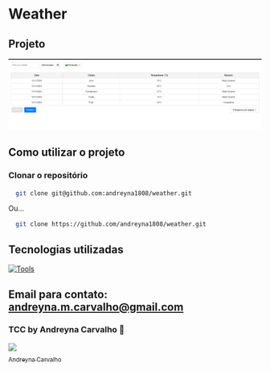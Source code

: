 # Weather

## Projeto

![Weather](./docs/front.png)

## Como utilizar o projeto

### Clonar o repositório

```bash
  git clone git@github.com:andreyna1808/weather.git
```

Ou...

```bash
  git clone https://github.com/andreyna1808/weather.git
```

## Tecnologias utilizadas

[![Tools](https://skillicons.dev/icons?i=angular,c#)](https://skillicons.dev)

## Email para contato: andreyna.m.carvalho@gmail.com

### TCC by Andreyna Carvalho 🤗

[<img src="https://avatars.githubusercontent.com/u/87716793?v=4" width=115><br><sub>Andreyna Carvalho</sub>](https://github.com/andreyna1808)
